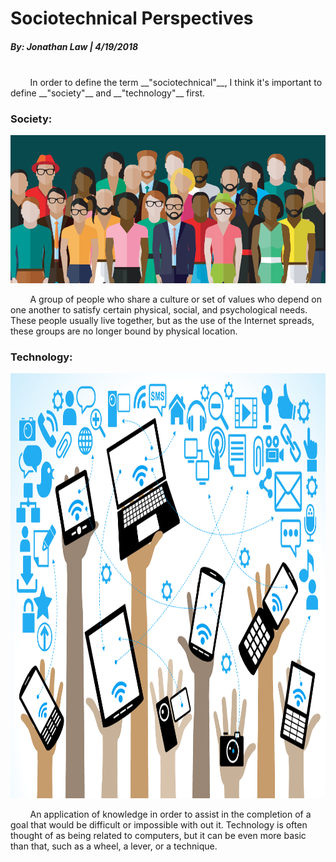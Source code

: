 <style media="screen" type="text/css">
img.resize {
  width: 960px;
  height: 680px;
}
</style>
# Sociotechnical Perspectives
##### By: Jonathan Law | 4/19/2018
<br>
&nbsp;&nbsp;&nbsp;&nbsp;&nbsp;&nbsp;&nbsp;&nbsp;In order to define the term __"sociotechnical"__, I think it's important to define __"society"__ and __"technology"__ first.

### Society:

![society](../files/Society.jpg "What is a Society?")

&nbsp;&nbsp;&nbsp;&nbsp;&nbsp;&nbsp;&nbsp;&nbsp;A group of people who share a culture or set of values who depend on one another to satisfy certain physical, social, and psychological needs. These people usually live together, but as the use of the Internet spreads, these groups are no longer bound by physical location.

### Technology:

<img class="resize" src="../files/Technology.png" alt="technology" title="What is Technology?">

&nbsp;&nbsp;&nbsp;&nbsp;&nbsp;&nbsp;&nbsp;&nbsp;An application of knowledge in order to assist in the completion of a goal that would be difficult or impossible with out it. Technology is often thought of as being related to computers, but it can be even more basic than that, such as a wheel, a lever, or a technique.
